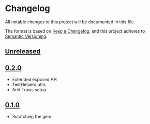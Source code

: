 # Changelog
All notable changes to this project will be documented in this file.

The format is based on [Keep a Changelog](https://keepachangelog.com/en/1.0.0/),
and this project adheres to [Semantic Versioning](https://semver.org/spec/v2.0.0.html).

## [Unreleased]

## [0.2.0]
- Extended exposed API
- TestHelpers utils
- Add Travis setup

## [0.1.0]

- Scratching the gem

[Unreleased]: https://github.com/barkibu/warden-cognito/compare/v0.2.0...HEAD
[0.2.0]: https://github.com/barkibu/warden-cognito/compare/v0.1.0...v0.2.0
[0.1.0]: https://github.com/barkibu/warden-cognito/releases/tag/v0.1.0
